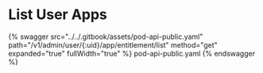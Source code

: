 # List User Apps

{% swagger src="../../.gitbook/assets/pod-api-public.yaml" path="/v1/admin/user/{:uid}/app/entitlement/list" method="get" expanded="true" fullWidth="true" %} pod-api-public.yaml {% endswagger %}
